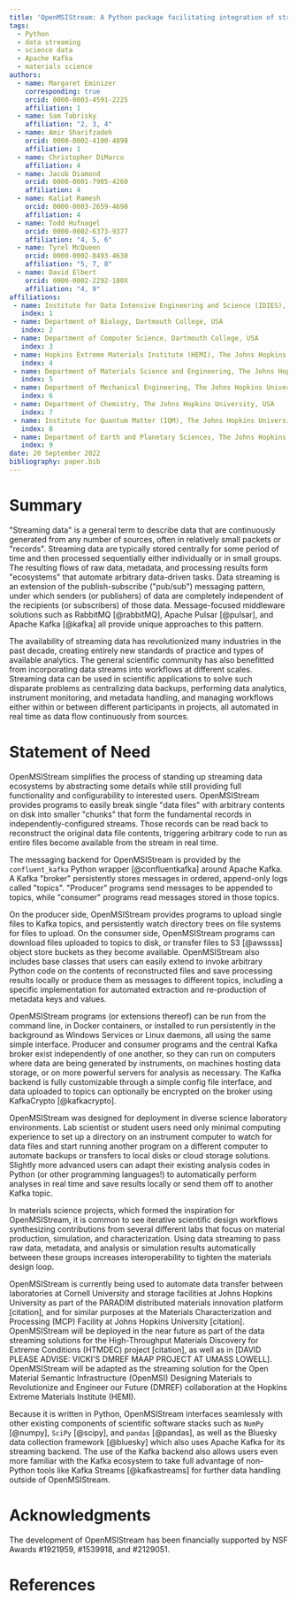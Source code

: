 ```yaml
---
title: 'OpenMSIStream: A Python package facilitating integration of streaming data into diverse laboratory environments'
tags:
  - Python
  - data streaming
  - science data
  - Apache Kafka
  - materials science
authors:
  - name: Margaret Eminizer
    corresponding: true
    orcid: 0000-0003-4591-2225
    affiliation: 1
  - name: Sam Tabrisky
    affiliation: "2, 3, 4"
  - name: Amir Sharifzadeh
    orcid: 0000-0002-4100-4898
    affiliation: 1
  - name: Christopher DiMarco
    affiliation: 4
  - name: Jacob Diamond
    orcid: 0000-0001-7905-4260
    affiliation: 4
  - name: Kaliat Ramesh
    orcid: 0000-0003-2659-4698
    affiliation: 4
  - name: Todd Hufnagel
    orcid: 0000-0002-6373-9377
    affiliation: "4, 5, 6"
  - name: Tyrel McQueen
    orcid: 0000-0002-8493-4630
    affiliation: "5, 7, 8"
  - name: David Elbert
    orcid: 0000-0002-2292-180X
    affiliation: "4, 9"
affiliations:
 - name: Institute for Data Intensive Engineering and Science (IDIES), The Johns Hopkins University, USA
   index: 1
 - name: Department of Biology, Dartmouth College, USA
   index: 2
 - name: Department of Computer Science, Dartmouth College, USA
   index: 3
 - name: Hopkins Extreme Materials Institute (HEMI), The Johns Hopkins University, USA
   index: 4
 - name: Department of Materials Science and Engineering, The Johns Hopkins University, USA
   index: 5
 - name: Department of Mechanical Engineering, The Johns Hopkins University, USA
   index: 6
 - name: Department of Chemistry, The Johns Hopkins University, USA
   index: 7
 - name: Institute for Quantum Matter (IQM), The Johns Hopkins University, USA
   index: 8
 - name: Department of Earth and Planetary Sciences, The Johns Hopkins University, USA
   index: 9
date: 20 September 2022
bibliography: paper.bib
---
```


# Summary

"Streaming data" is a general term to describe data that are continuously generated from any number of sources, often in relatively small packets or "records". Streaming data are typically stored centrally for some period of time and then processed sequentially either individually or in small groups. The resulting flows of raw data, metadata, and processing results form "ecosystems" that automate arbitrary data-driven tasks. Data streaming is an extension of the publish-subscribe ("pub/sub") messaging pattern, under which senders (or publishers) of data are completely independent of the recipients (or subscribers) of those data. Message-focused middleware solutions such as RabbitMQ [@rabbitMQ], Apache Pulsar [@pulsar], and Apache Kafka [@kafka] all provide unique approaches to this pattern.

The availability of streaming data has revolutionized many industries in the past decade, creating entirely new standards of practice and types of available analytics. The general scientific community has also benefitted from incorporating data streams into workflows at different scales. Streaming data can be used in scientific applications to solve such disparate problems as centralizing data backups, performing data analytics, instrument monitoring, and metadata handling, and managing workflows either within or between different participants in projects, all automated in real time as data flow continuously from sources.

# Statement of Need

OpenMSIStream simplifies the process of standing up streaming data ecosystems by abstracting some details while still providing full functionality and configurability to interested users. OpenMSIStream provides programs to easily break single "data files" with arbitrary contents on disk into smaller "chunks" that form the fundamental records in independently-configured streams. Those records can be read back to reconstruct the original data file contents, triggering arbitrary code to run as entire files become available from the stream in real time. 

The messaging backend for OpenMSIStream is provided by the $\texttt{confluent\_kafka}$ Python wrapper [@confluentkafka] around Apache Kafka. A Kafka "broker" persistently stores messages in ordered, append-only logs called "topics". "Producer" programs send messages to be appended to topics, while "consumer" programs read messages stored in those topics. 

On the producer side, OpenMSIStream provides programs to upload single files to Kafka topics, and persistently watch directory trees on file systems for files to upload. On the consumer side, OpenMSIStream programs can download files uploaded to topics to disk, or transfer files to S3 [@awssss] object store buckets as they become available. OpenMSIStream also includes base classes that users can easily extend to invoke arbitrary Python code on the contents of reconstructed files and save processing results locally or produce them as messages to different topics, including a specific implementation for automated extraction and re-production of metadata keys and values.

OpenMSIStream programs (or extensions thereof) can be run from the command line, in Docker containers, or installed to run persistently in the background as Windows Services or Linux daemons, all using the same simple interface. Producer and consumer programs and the central Kafka broker exist independently of one another, so they can run on computers where data are being generated by instruments, on machines hosting data storage, or on more powerful servers for analysis as necessary. The Kafka backend is fully customizable through a simple config file interface, and data uploaded to topics can optionally be encrypted on the broker using KafkaCrypto [@kafkacrypto].

OpenMSIStream was designed for deployment in diverse science laboratory environments. Lab scientist or student users need only minimal computing experience to set up a directory on an instrument computer to watch for data files and start running another program on a different computer to automate backups or transfers to local disks or cloud storage solutions. Slightly more advanced users can adapt their existing analysis codes in Python (or other programming languages!) to automatically perform analyses in real time and save results locally or send them off to another Kafka topic.

In materials science projects, which formed the inspiration for OpenMSIStream, it is common to see iterative scientific design workflows synthesizing contributions from several different labs that focus on material production, simulation, and characterization. Using data streaming to pass raw data, metadata, and analysis or simulation results automatically between these groups increases interoperability to tighten the materials design loop. 

OpenMSIStream is currently being used to automate data transfer between laboratories at Cornell University and storage facilities at Johns Hopkins University as part of the PARADIM distributed materials innovation platform [citation], and for similar purposes at the Materials Characterization and Processing (MCP) Facility at Johns Hopkins University [citation]. OpenMSIStream will be deployed in the near future as part of the data streaming solutions for the High-Throughput Materials Discovery for Extreme Conditions (HTMDEC) project [citation], as well as in [DAVID PLEASE ADVISE: VICKI'S DMREF MAAP PROJECT AT UMASS LOWELL]. OpenMSIStream will be adapted as the streaming solution for the Open Material Semantic Infrastructure (OpenMSI) Designing Materials to Revolutionize and Engineer our Future (DMREF) collaboration at the Hopkins Extreme Materials Institute (HEMI).

Because it is written in Python, OpenMSIStream interfaces seamlessly with other existing components of scientific software stacks such as 
$\texttt{NumPy}$ [@numpy], $\texttt{SciPy}$ [@scipy], and $\texttt{pandas}$ [@pandas], as well as the Bluesky data collection framework [@bluesky] which also uses Apache Kafka for its streaming backend. The use of the Kafka backend also allows users even more familiar with the Kafka ecosystem to take full advantage of non-Python tools like Kafka Streams [@kafkastreams] for further data handling outside of OpenMSIStream.

# Acknowledgments

The development of OpenMSIStream has been financially supported by NSF Awards #1921959, #1539918, and #2129051.

# References
